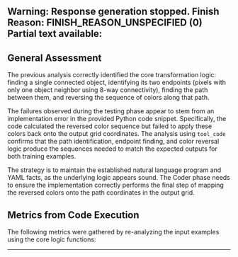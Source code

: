 Warning: Response generation stopped. Finish Reason: FINISH_REASON_UNSPECIFIED (0)
Partial text available:
---
## General Assessment

The previous analysis correctly identified the core transformation logic: finding a single connected object, identifying its two endpoints (pixels with only one object neighbor using 8-way connectivity), finding the path between them, and reversing the sequence of colors along that path.

The failures observed during the testing phase appear to stem from an implementation error in the provided Python code snippet. Specifically, the code calculated the reversed color sequence but failed to apply these colors back onto the output grid coordinates. The analysis using `tool_code` confirms that the path identification, endpoint finding, and color reversal logic produce the sequences needed to match the expected outputs for both training examples.

The strategy is to maintain the established natural language program and YAML facts, as the underlying logic appears sound. The Coder phase needs to ensure the implementation correctly performs the final step of mapping the reversed colors onto the path coordinates in the output grid.

## Metrics from Code Execution

The following metrics were gathered by re-analyzing the input examples using the core logic functions:

---
